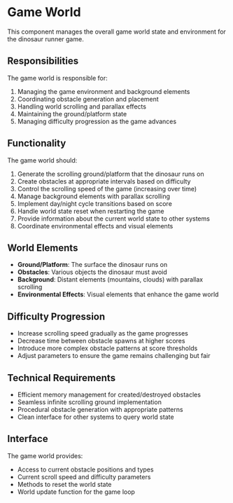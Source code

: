 # Game World

This component manages the overall game world state and environment for the dinosaur runner game.

## Responsibilities
The game world is responsible for:
1. Managing the game environment and background elements
2. Coordinating obstacle generation and placement
3. Handling world scrolling and parallax effects
4. Maintaining the ground/platform state
5. Managing difficulty progression as the game advances

## Functionality
The game world should:
1. Generate the scrolling ground/platform that the dinosaur runs on
2. Create obstacles at appropriate intervals based on difficulty
3. Control the scrolling speed of the game (increasing over time)
4. Manage background elements with parallax scrolling
5. Implement day/night cycle transitions based on score
6. Handle world state reset when restarting the game
7. Provide information about the current world state to other systems
8. Coordinate environmental effects and visual elements

## World Elements
- **Ground/Platform**: The surface the dinosaur runs on
- **Obstacles**: Various objects the dinosaur must avoid
- **Background**: Distant elements (mountains, clouds) with parallax scrolling
- **Environmental Effects**: Visual elements that enhance the game world

## Difficulty Progression
- Increase scrolling speed gradually as the game progresses
- Decrease time between obstacle spawns at higher scores
- Introduce more complex obstacle patterns at score thresholds
- Adjust parameters to ensure the game remains challenging but fair

## Technical Requirements
- Efficient memory management for created/destroyed obstacles
- Seamless infinite scrolling ground implementation
- Procedural obstacle generation with appropriate patterns
- Clean interface for other systems to query world state

## Interface
The game world provides:
- Access to current obstacle positions and types
- Current scroll speed and difficulty parameters
- Methods to reset the world state
- World update function for the game loop